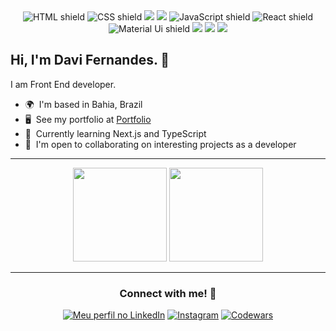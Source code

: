 <div align="center">
  <img src="https://img.shields.io/badge/HTML5-E34F26?style=for-the-badge&logo=html5&logoColor=white" alt="HTML shield">
  <img src="https://img.shields.io/badge/CSS3-1572B6?style=for-the-badge&logo=css3&logoColor=white" alt="CSS shield">
  <img src="https://img.shields.io/badge/sass-CC6699?style=for-the-badge&logo=sass&logoColor=white"/>
  <img src="https://img.shields.io/badge/Tailwind_CSS-38B2AC?style=for-the-badge&logo=tailwind-css&logoColor=white">
  <img src="https://img.shields.io/badge/JavaScript-F7DF1E?style=for-the-badge&logo=javascript&logoColor=black" alt="JavaScript shield">
  <img src="https://img.shields.io/badge/React-20232A?style=for-the-badge&logo=react&logoColor=61DAFB" alt="React shield"/>
  <img src="https://img.shields.io/badge/Material--UI-0081CB?style=for-the-badge&logo=material-ui&logoColor=white" alt="Material Ui shield">
  <img src="https://img.shields.io/badge/firebase-051e34?style=for-the-badge&logo=firebase&logoColor=FFCA28">
  <img src="https://img.shields.io/badge/Java-ED8B00?style=for-the-badge&logo=openjdk&logoColor=white">
  <img src="https://img.shields.io/badge/GitHub-100000?style=for-the-badge&logo=github&logoColor=white">
</div>

## Hi, I'm Davi Fernandes. :wave:
I am Front End developer.

*   🌍  I'm based in Bahia, Brazil
*   🖥️  See my portfolio at <a target="_blank" rel="noreferrer" href='https://davimgfx.vercel.app/'>Portfolio</a>
*   🧠  Currently learning Next.js and TypeScript
*   🤝  I'm open to collaborating on interesting projects as a developer

---

<div align='center'>
  <img height="150rem" src="https://github-readme-stats.vercel.app/api?username=davimgfx&show_icons=true&theme=dracula&include_all_commits=true"/>
  <img height="150rem" src="https://github-readme-stats.vercel.app/api/top-langs/?username=davimgfx&layout=compact&langs_count=16&theme=dracula"/>
</div>

---

<div align="center">
  
### Connect with me! 👨‍

</div>
<div align="center">
  <a href="https://www.linkedin.com/in/davifncosta/" target="_blank"><img src="https://img.shields.io/badge/LinkedIn-0077B5?style=for-the-badge&logo=linkedin&logoColor=white" alt="Meu perfil no LinkedIn"></a>
  <a href="https://www.instagram.com/davifn_/" target="_blank"><img src="https://img.shields.io/badge/Instagram-E4405F?style=for-the-badge&logo=instagram&logoColor=white" alt="Instagram"></a>
  <a href="https://www.codewars.com/users/davimgfx2" target="_blank"><img src="https://img.shields.io/badge/Codewars-B1361E?style=for-the-badge&logo=Codewars&logoColor=white" alt="Codewars"></a>
</div>



